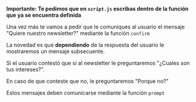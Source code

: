 **Importante: Te pedimos que en `script.js` escribas dentro de la función que ya se encuentra definida**

Una vez más te vamos a pedir que le comuniques al usuario el mensaje "Quiere nuestro newsletter?" mediante la función `confirm`

La novedad es que **dependiendo** de la respuesta del usuario le mostraremos un mensaje subsecuente.

Si el usuario contestó que sí al newsletter le preguntaremos "¿Cuales son tus intereses?".

En caso de que conteste que no, le preguntaremos "Porque no?"

Estos mensajes deben comunicarse mediante la función `prompt`